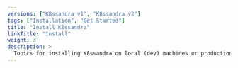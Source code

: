 ```yaml
---
versions: ["K8ssandra v1", "K8ssandra v2"]
tags: ["Installation", "Get Started"]
title: "Install K8ssandra"
linkTitle: "Install"
weight: 3
description: >
  Topics for installing K8ssandra on local (dev) machines or production-level K8ssandra clusters on a variety of cloud platforms.
---
```

